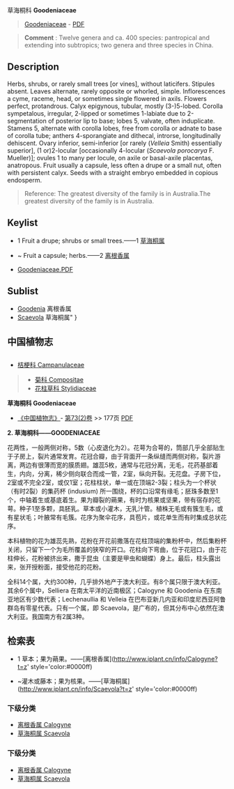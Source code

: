 草海桐科 **Goodeniaceae**

> [Goodeniaceae](http://www.iplant.cn/info/Goodeniaceae?t=foc) - [PDF](http://www.iplant.cn/foc/pdf/Goodeniaceae.pdf)

> **Comment** : 
> Twelve genera and ca. 400 species: pantropical and extending into subtropics; two genera and three species in China.

## Description

Herbs, shrubs, or rarely small trees [or vines], without laticifers. Stipules absent. Leaves alternate, rarely opposite or whorled, simple. Inflorescences a cyme, raceme, head, or sometimes single flowered in axils. Flowers perfect, protandrous. Calyx epigynous, tubular, mostly (3-)5-lobed. Corolla sympetalous, irregular, 2-lipped or sometimes 1-labiate due to 2-segmentation of posterior lip to base; lobes 5, valvate, often induplicate. Stamens 5, alternate with corolla lobes, free from corolla or adnate to base of corolla tube; anthers 4-sporangiate and dithecal, introrse, longitudinally dehiscent. Ovary inferior, semi-inferior [or rarely (*Velleia* Smith) essentially superior], (1 or)2-locular [occasionally 4-locular (*Scaevola porocarya* F. Mueller)]; ovules 1 to many per locule, on axile or basal-axile placentas, anatropous. Fruit usually a capsule, less often a drupe or a small nut, often with persistent calyx. Seeds with a straight embryo embedded in copious endosperm.

> Reference: 
> The greatest diversity of the family is in Australia.The greatest diversity of the family is in Australia.

## Keylist

* 1 Fruit a drupe; shrubs or small trees.——1  [草海桐属](http://www.iplant.cn/info/Scaevola?t=foc)
* ~ Fruit a capsule; herbs.——2  [离根香属](http://www.iplant.cn/info/Goodenia?t=foc)

* [Goodeniaceae.PDF](http://www.iplant.cn/foc/pdf/Goodeniaceae.pdf)

## Sublist

* [Goodenia](http://www.iplant.cn/info/Goodenia?t=foc)
 离根香属
* [Scaevola](http://www.iplant.cn/info/Scaevola?t=foc) 草海桐属"
}
## 中国植物志

## 
* [桔梗科  Campanulaceae](Campanulaceae-桔梗科.md)
> * [菊科  Compositae](http://www.iplant.cn/info/Compositae?t=z)
> * [花柱草科  Stylidiaceae](http://www.iplant.cn/info/Stylidiaceae?t=z)

**草海桐科 Goodeniaceae**

* [《中国植物志》](http://www.iplant.cn/frps)- [第73(2)卷](http://www.iplant.cn/frps/vol/73(2)) >> 177页 [PDF](http://www.iplant.cn/frps/pdf/73(2)/177z.pdf)

**2. 草海桐科——GOODENIACEAE**

花两性，一般两侧对称，5数（心皮退化为2）。花萼为合萼的，筒部几乎全部贴生于子房上，裂片通常发育。花冠合瓣，由于背面开一条纵缝而两侧对称，裂片游离，两边有很薄而宽的膜质翅。雄蕊5枚，通常与花冠分离，无毛，花药基部着生，内向，分离，稀少侧向联合而成一管，2室，纵向开裂。无花盘。子房下位，2室或不完全2室，或仅1室；花柱柱状，单一或在顶端2-3裂；柱头为一个杯状（有时2裂）的集药杯 (indusium) 所一围绕，杯的口沿常有缘毛；胚珠多数至1个，中轴着生或基底着生。果为瓣裂的蒴果，有时为核果或坚果，带有宿存的花萼。种子1至多颗，具胚乳。草本或小灌木，无乳汁管。植株无毛或有簇生毛，或有星状毛；叶腋常有毛簇。花序为聚伞花序，具苞片，或花单生而有时集成总状花序。

本科植物的花为雄蕊先熟，花粉在开花前撒落在花柱顶端的集粉杯中，然后集粉杯关闭，只留下一个为毛所覆盖的狭窄的开口。花柱向下弯曲，位于花冠口，由于花柱伸长，花粉被挤出来，撒于昆虫（主要是甲虫和蝴蝶）身上。最后，柱头露出来，张开授粉面，接受他花的花粉。

全科14个属，大约300种，几乎排外地产于澳大利亚。有8个属只限于澳大利亚。其余6个属中，Selliera 在南太平洋的近南极区；Calogyne 和 Goodenia 在东南亚地区有少数代表；Lechenaullia 和 Velleia 在巴布亚新几内亚和印度尼西亚阿鲁群岛有零星代表。只有一个属，即 Scaevola，是广布的，但其分布中心依然在澳大利亚。我国南方有2属3种。

## 检索表

* 1 草本；果为蒴果。——[离根香属](http://www.iplant.cn/info/Calogyne?t=z'  style='color:#0000ff)

* ~灌木或藤本；果为核果。——[草海桐属](http://www.iplant.cn/info/Scaevola?t=z'  style='color:#0000ff)

### 下级分类
* [离根香属  Calogyne](http://www.iplant.cn/info/Calogyne?t=z)
* [草海桐属  Scaevola](http://www.iplant.cn/info/Scaevola?t=z)

### 下级分类
* [离根香属  Calogyne](http://iplant.cn/info/sp/Calogyne?t=z)
* [草海桐属  Scaevola](http://iplant.cn/info/sp/Scaevola?t=z)
